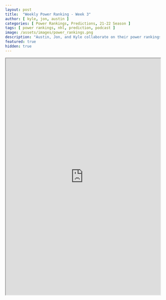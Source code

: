 ```yaml
---
layout: post
title:  "Weekly Power Ranking - Week 3"
author: [ kyle, jon, austin ]
categories: [ Power Rankings, Predictions, 21-22 Season ]
tags: [ power rankings, nhl, prediction, podcast ]
image: /assets/images/power_rankings.png
description: "Austin, Jon, and Kyle collaborate on their power rankings for week 3 of the NHL 2021 season."
featured: true
hidden: true
---
```


<iframe src="https://docs.google.com/spreadsheets/d/e/2PACX-1vSOCLa6b-5uDidzncHfnutKOcX9uS-9inV4h6KA3taLLrAVp7uAIMW4RLWpJYpLx3R7qEa6XfeaKN4N/pubhtml?gid=0&amp;single=true&amp;widget=true&amp;headers=false"  width="100%" height="770"></iframe>
